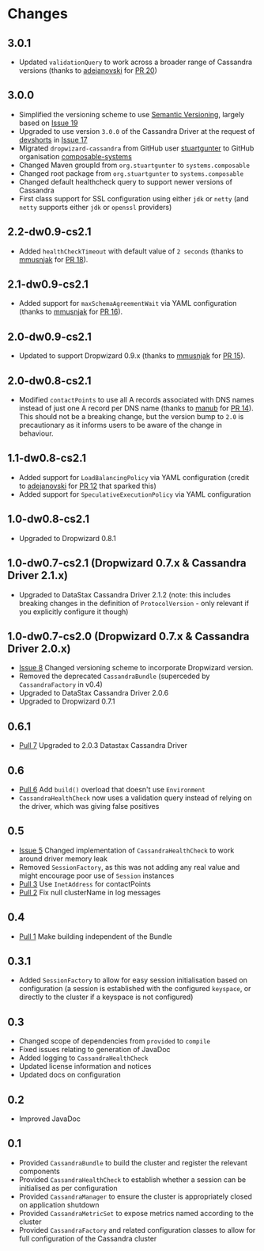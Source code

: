 # Changes

## 3.0.1

* Updated `validationQuery` to work across a broader range of Cassandra versions (thanks to [adejanovski](https://github.com/adejanovski) for [PR 20](https://github.com/composable-systems/dropwizard-cassandra/pull/20))

## 3.0.0

* Simplified the versioning scheme to use [Semantic Versioning](http://semver.org/), largely based on [Issue 19](https://github.com/composable-systems/dropwizard-cassandra/issues/19)
* Upgraded to use version `3.0.0` of the Cassandra Driver at the request of [devshorts](https://github.com/devshorts) in [Issue 17](https://github.com/composable-systems/dropwizard-cassandra/issues/17)
* Migrated `dropwizard-cassandra` from GitHub user [stuartgunter](https://github.com/stuartgunter) to GitHub organisation [composable-systems](https://github.com/composable-systems)
* Changed Maven groupId from `org.stuartgunter` to `systems.composable`
* Changed root package from `org.stuartgunter` to `systems.composable`
* Changed default healthcheck query to support newer versions of Cassandra
* First class support for SSL configuration using either `jdk` or `netty` (and `netty` supports either `jdk` or `openssl` providers)

## 2.2-dw0.9-cs2.1

* Added `healthCheckTimeout` with default value of `2 seconds` (thanks to [mmusnjak](https://github.com/mmusnjak) for [PR 18](https://github.com/composable-systems/dropwizard-cassandra/pull/18)).

## 2.1-dw0.9-cs2.1

* Added support for `maxSchemaAgreementWait` via YAML configuration (thanks to [mmusnjak](https://github.com/mmusnjak) for [PR 16](https://github.com/composable-systems/dropwizard-cassandra/pull/16)).

## 2.0-dw0.9-cs2.1

* Updated to support Dropwizard 0.9.x (thanks to [mmusnjak](https://github.com/mmusnjak) for [PR 15](https://github.com/composable-systems/dropwizard-cassandra/pull/15)).

## 2.0-dw0.8-cs2.1

* Modified `contactPoints` to use all A records associated with DNS names instead of just one A record per DNS name (thanks to [manub](https://github.com/manub) for [PR 14](https://github.com/composable-systems/dropwizard-cassandra/pull/14)).
  This should not be a breaking change, but the version bump to `2.0` is precautionary as it informs users to be aware of the change in behaviour.

## 1.1-dw0.8-cs2.1

* Added support for `LoadBalancingPolicy` via YAML configuration (credit to [adejanovski](https://github.com/adejanovski) for [PR 12](https://github.com/composable-systems/dropwizard-cassandra/pull/12) that sparked this)
* Added support for `SpeculativeExecutionPolicy` via YAML configuration

## 1.0-dw0.8-cs2.1

* Upgraded to Dropwizard 0.8.1

## 1.0-dw0.7-cs2.1 (Dropwizard 0.7.x & Cassandra Driver 2.1.x)

* Upgraded to DataStax Cassandra Driver 2.1.2 (note: this includes breaking changes in the definition of `ProtocolVersion` - only relevant if you explicitly configure it though)

## 1.0-dw0.7-cs2.0 (Dropwizard 0.7.x & Cassandra Driver 2.0.x)

* [Issue 8](https://github.com/composable-systems/dropwizard-cassandra/issues/8) Changed versioning scheme to incorporate Dropwizard version.
* Removed the deprecated `CassandraBundle` (superceded by `CassandraFactory` in v0.4)
* Upgraded to DataStax Cassandra Driver 2.0.6
* Upgraded to Dropwizard 0.7.1

## 0.6.1

* [Pull 7](https://github.com/composable-systems/dropwizard-cassandra/pull/7) Upgraded to 2.0.3 Datastax Cassandra Driver

## 0.6

* [Pull 6](https://github.com/composable-systems/dropwizard-cassandra/pull/6) Add `build()` overload that doesn't use `Environment`
* `CassandraHealthCheck` now uses a validation query instead of relying on the driver, which was giving false positives

## 0.5

* [Issue 5](https://github.com/composable-systems/dropwizard-cassandra/issues/5) Changed implementation of `CassandraHealthCheck` to work around driver memory leak
* Removed `SessionFactory`, as this was not adding any real value and might encourage poor use of `Session` instances
* [Pull 3](https://github.com/composable-systems/dropwizard-cassandra/pull/3) Use `InetAddress` for contactPoints
* [Pull 2](https://github.com/composable-systems/dropwizard-cassandra/pull/2) Fix null clusterName in log messages

## 0.4

* [Pull 1](https://github.com/composable-systems/dropwizard-cassandra/pull/1) Make building independent of the Bundle

## 0.3.1

* Added `SessionFactory` to allow for easy session initialisation based on configuration (a session is established with
the configured `keyspace`, or directly to the cluster if a keyspace is not configured)

## 0.3

* Changed scope of dependencies from `provided` to `compile`
* Fixed issues relating to generation of JavaDoc
* Added logging to `CassandraHealthCheck`
* Updated license information and notices
* Updated docs on configuration

## 0.2

* Improved JavaDoc

## 0.1

* Provided `CassandraBundle` to build the cluster and register the relevant components
* Provided `CassandraHealthCheck` to establish whether a session can be initialised as per configuration
* Provided `CassandraManager` to ensure the cluster is appropriately closed on application shutdown
* Provided `CassandraMetricSet` to expose metrics named according to the cluster
* Provided `CassandraFactory` and related configuration classes to allow for full configuration of the Cassandra cluster
